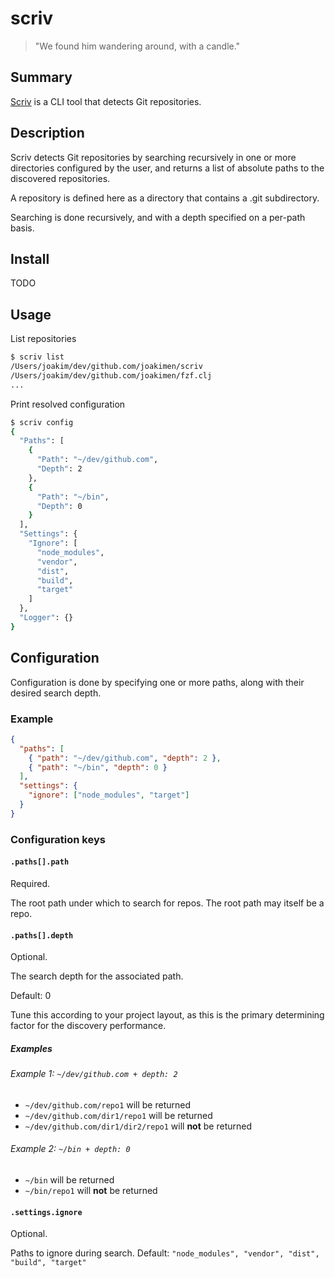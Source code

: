 # scriv

> "We found him wandering around, with a candle."

## Summary

[Scriv](https://kingkiller.fandom.com/wiki/Scriv) is a CLI tool that detects Git repositories.

## Description

Scriv detects Git repositories by searching recursively in one or more directories configured by the user, and returns a list of absolute paths to the discovered repositories.

A repository is defined here as a directory that contains a .git subdirectory.

Searching is done recursively, and with a depth specified on a per-path basis.

## Install

TODO

## Usage

List repositories

```sh
$ scriv list
/Users/joakim/dev/github.com/joakimen/scriv
/Users/joakim/dev/github.com/joakimen/fzf.clj
...
```

Print resolved configuration

```sh
$ scriv config
{
  "Paths": [
    {
      "Path": "~/dev/github.com",
      "Depth": 2
    },
    {
      "Path": "~/bin",
      "Depth": 0
    }
  ],
  "Settings": {
    "Ignore": [
      "node_modules",
      "vendor",
      "dist",
      "build",
      "target"
    ]
  },
  "Logger": {}
}
```

## Configuration

Configuration is done by specifying one or more paths, along with their desired search depth.

### Example

```json
{
  "paths": [
    { "path": "~/dev/github.com", "depth": 2 },
    { "path": "~/bin", "depth": 0 }
  ],
  "settings": {
    "ignore": ["node_modules", "target"]
  }
}
```

### Configuration keys

#### `.paths[].path`

Required.

The root path under which to search for repos. The root path may itself be a repo.

#### `.paths[].depth`

Optional.

The search depth for the associated path.

Default: 0

Tune this according to your project layout, as this is the primary determining factor for the discovery performance.

##### Examples

###### Example 1: `~/dev/github.com + depth: 2`

- `~/dev/github.com/repo1` will be returned
- `~/dev/github.com/dir1/repo1` will be returned
- `~/dev/github.com/dir1/dir2/repo1` will **not** be returned

###### Example 2: `~/bin + depth: 0`

- `~/bin` will be returned
- `~/bin/repo1` will **not** be returned

#### `.settings.ignore`

Optional.

Paths to ignore during search.
Default: `"node_modules", "vendor", "dist", "build", "target"`
